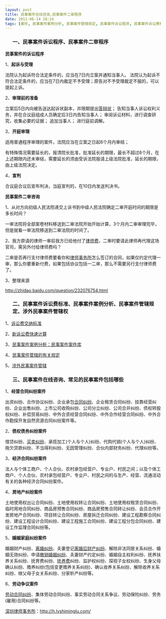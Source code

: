 ```yaml
---
layout: post
title: 民事案件在线咨询,民事案件二审程序
date: 2011-06-14 18:24
tags: [案件, 民事案件案例分析, 民事案件管辖规定, 民事案件诉讼程序, 民事案件诉讼费标准, 涉外民事案件管辖权, 深圳法律咨询电话]
---
```

<ol>
<h3>一、民事案件诉讼程序、民事案件二审程序</h3>
</ol>
<strong>民事案件的诉讼程序</strong>

1、<strong>起诉与受理</strong>

法院认为起诉符合法定条件的，应当在7日内立案并通知当事人。
法院认为起诉不符合法定条件的，应当在7日内裁定不予受理；原告对不予受理裁定不服的，可以提起上诉。

2、<strong>审理前的准备</strong>

立案后5日内向被告送达起诉状副本，并限期提出<a href="http://h.lvshiminglu.com/law/tag/%E7%AD%94%E8%BE%A9%E7%8A%B6" target="_blank">答辩状</a>；
告知当事人诉讼权利义务，并在合议庭组成人员确定后3日内告知当事人；
审阅诉讼材料，进行调查研究，收集必要的证据；
追加当事人；
进行庭前调解。

3、<strong>开庭审理</strong>

适用普通程序审理的案件，法院应当在立案之日起6个月内审结；

有特殊情况需要延长的，报清院长批准，批准延长的期限，最长不超过6个月，在上述期限内还未审结，需要延长的须由受诉法院报请上级法院批准，延长的期限，由上级法院决定。

4、<strong>宣判</strong>

合议庭合议后宣布判决，当庭宣判的，在10日内发送判决书。

<strong>民事案件二审咨询</strong>

1、从对方向初级人民法院递交上诉书到中级人民法院确定二审开庭时间的期限是多长时间？

一审法院将全部案卷材料移送到二审法院开始开始计算，3个月内二审审理完毕，但是就看一审法院移送到二审法院的时间了。

2、我方原请的律师一审前我方已给他付了<a href="http://h.lvshiminglu.com/law/328.html" target="_blank">律师费</a>，二审时要请此律师再代理这场官司，需另外付给律师费吗？

二审是否再行支付律师费要看你和<a href="http://h.lvshiminglu.com/" target="_blank">律师事务所</a>怎么签订的合同，如果仅约定代理一审，那么你要重新付费，如果包括协议包括一二审，那么不需要另行支付律师费了。

3、整理来源

<a href="http://zhidao.baidu.com/question/232076754.html" target="_blank">http://zhidao.baidu.com/question/232076754.html</a>
<ol>
<h3>二、民事案件诉讼费标准、民事案件案例分析、民事案件管辖规定、涉外民事案件管辖权</h3>
</ol>
1、<a href="http://baike.baidu.com/view/1558091.htm#2" target="_blank">诉讼费交纳标准</a>

2、<a href="http://www.dffy.com/tool/ssf.htm" target="_blank">新诉讼费快速计算</a>

3、<a href="http://www.chinacourt.org/html/ajk/more.shtml?location=0404000000" target="_blank">民事案件案例分析：民事案件案件库</a>

4、<a href="http://huli198.blog.163.com/blog/static/42087731201021144537770/" target="_blank">民事案件管辖的有关规定</a>

5、<a href="http://www.sjzlaw.net.cn/swss4.htm" target="_blank">涉外民事案件管辖</a>
<ol>
<h3>三、民事案件在线咨询、常见的民事案件包括哪些</h3>
</ol>
1、<strong>经营合同纠纷案件</strong>

出资纠纷、合作协议纠纷、企业承包<a href="http://h.lvshiminglu.com/law/category/contract" target="_blank">合同纠纷</a>、企业租赁合同纠纷、挂靠经营纠纷、企业出售纠纷、上市公司收购纠纷、公司分立纠纷、公司合并纠纷、债权转股权纠纷、补偿贸易纠纷、中外合资经营合同纠纷、中外合作经营合同纠纷、中外合作勘探开发自然资源合同纠纷案件等。

2、<strong>债权债务纠纷案件</strong>

借贷纠纷、<a href="http://h.lvshiminglu.com/law/500.html" target="_blank">买卖纠纷</a>、承揽加工(个人与个人)纠纷、代购代销(个人与个人)纠纷、拖欠贷款纠纷、不当得利纠纷、无因管理纠纷、合伙内部财务纠纷、代理纠纷等。

3、<strong>经济合同纠纷案件</strong>

法人与个体工商户、个人合伙、农村承包经营户、专业户、村民之间；以及个体工商户、个人合伙、农村承包经营户、专业户、村民之间的与生产、经营、流通活动有关的各种经济合同纠纷案件。

4、<strong>房地产纠纷案件</strong>

土地使用权出让合同纠纷、土地使用权转让合同纠纷、土地使用权租赁合同纠纷、临时用地合同纠纷、商品房预售合同纠纷、商品房预售合同转让纠纷、会员合作开发房地产合同纠纷、项目转让合同纠纷、房屋拆迁合同纠纷、建设工程勘察合同纠纷、建设工程设计合同纠纷、建设工程施工合同纠纷、建设工程分包合同纠纷、建设工作监理合同纠纷等。

5、<strong>婚姻家庭纠纷案件</strong>

婚姻财产纠纷、<a href="http://h.lvshiminglu.com/law/category/divorce" target="_blank">离婚纠纷</a>、夫妻登记<a href="http://h.lvshiminglu.com/law/659.html" target="_blank">离婚后财产纠纷</a>、解除非法同居关系纠纷、婚姻无效纠纷、申请<a href="http://h.lvshiminglu.com/law/679.html" target="_blank">撤销婚姻纠纷</a>、夫妻财产约定纠纷、婚姻自主权利纠纷、抚养扶养关系纠纷、抚育费纠纷、<a href="http://h.lvshiminglu.com/law/79.html" target="_blank">抚养费</a>纠纷、监护权纠纷、探视子女权纠纷、生身父母确认纠纷、赡养纠纷(包括变更赡养关系纠纷)、确认收养关系纠纷、解除收养关系纠纷、继父母子女关系纠纷、分家析产纠纷等。

6、<strong>劳动争议案件</strong>

<a href="http://h.lvshiminglu.com/law/category/labor" target="_blank">劳动合同纠纷</a>、集体劳动合同纠纷、事实劳动合同关系争议、劳动保险纠纷、劳务(雇用)合同纠纷等。

<a href="http://h.lvshiminglu.com/">深圳律师事务所</a>：<a href="http://h.lvshiminglu.com/">http://h.lvshiminglu.com/</a>

